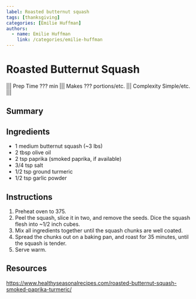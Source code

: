 ```yaml
---
label: Roasted butternut squash
tags: [thanksgiving]
categories: [Emilie Huffman]
authors:
  - name: Emilie Huffman
    link: /categories/emilie-huffman
---
```


# Roasted Butternut Squash
<!--- ![](/static/images/???.webp) --->

||| Prep Time
??? min
||| Makes
??? portions/etc.
||| Complexity
Simple/etc.
|||

## Summary

## Ingredients
- 1 medium butternut squash (~3 lbs)
- 2 tbsp olive oil
- 2 tsp paprika (smoked paprika, if available)
- 3/4 tsp salt
- 1/2 tsp ground turmeric
- 1/2 tsp garlic powder

## Instructions
1. Preheat oven to 375.
2. Peel the squash, slice it in two, and remove the seeds. Dice the squash flesh into ~1/2 inch cubes.
3. Mix all ingredients together until the squash chunks are well coated.
4. Spread the chunks out on a baking pan, and roast for 35 minutes, until the squash is tender.
5. Serve warm.

## Resources
https://www.healthyseasonalrecipes.com/roasted-butternut-squash-smoked-paprika-turmeric/
